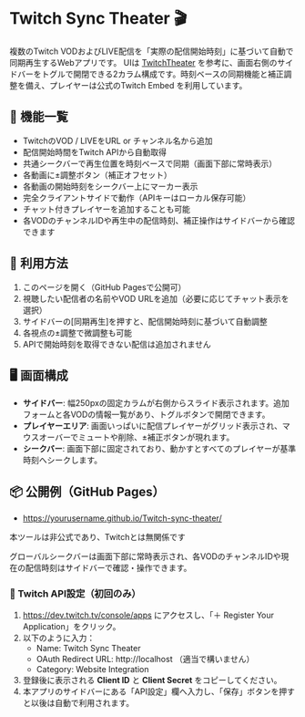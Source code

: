 # Twitch Sync Theater 🎬

複数のTwitch VODおよびLIVE配信を「実際の配信開始時刻」に基づいて自動で同期再生するWebアプリです。
UIは [TwitchTheater](https://twitchtheater.tv/) を参考に、画面右側のサイドバーをトグルで開閉できる2カラム構成です。時刻ベースの同期機能と補正調整を備え、プレイヤーは公式のTwitch Embed を利用しています。

## 🔧 機能一覧

- TwitchのVOD / LIVEをURL or チャンネル名から追加
- 配信開始時間をTwitch APIから自動取得
- 共通シークバーで再生位置を時刻ベースで同期（画面下部に常時表示）
- 各動画に±調整ボタン（補正オフセット）
- 各動画の開始時刻をシークバー上にマーカー表示
- 完全クライアントサイドで動作（APIキーはローカル保存可能）
- チャット付きプレイヤーを追加することも可能
- 各VODのチャンネルIDや再生中の配信時刻、補正操作はサイドバーから確認できます

## 🚀 利用方法

1. このページを開く（GitHub Pagesで公開可）
2. 視聴したい配信者の名前やVOD URLを追加（必要に応じてチャット表示を選択）
3. サイドバーの[同期再生]を押すと、配信開始時刻に基づいて自動調整
4. 各視点の±調整で微調整も可能
5. APIで開始時刻を取得できない配信は追加されません

## 🖥 画面構成

- **サイドバー**: 幅250pxの固定カラムが右側からスライド表示されます。追加フォームと各VODの情報一覧があり、トグルボタンで開閉できます。
- **プレイヤーエリア**: 画面いっぱいに配信プレイヤーがグリッド表示され、マウスオーバーでミュートや削除、±補正ボタンが現れます。
- **シークバー**: 画面下部に固定されており、動かすとすべてのプレイヤーが基準時刻へシークします。

## 📦 公開例（GitHub Pages）
- https://yourusername.github.io/Twitch-sync-theater/

本ツールは非公式であり、Twitchとは無関係です

グローバルシークバーは画面下部に常時表示され、各VODのチャンネルIDや現在の配信時刻はサイドバーで確認・操作できます。

### 🔐 Twitch API設定（初回のみ）

1. https://dev.twitch.tv/console/apps にアクセスし、「＋ Register Your Application」をクリック。
2. 以下のように入力：
   - Name: Twitch Sync Theater
   - OAuth Redirect URL: http://localhost （適当で構いません）
   - Category: Website Integration
3. 登録後に表示される **Client ID** と **Client Secret** をコピーしてください。
4. 本アプリのサイドバーにある「API設定」欄へ入力し、「保存」ボタンを押すと以後は自動で利用されます。
